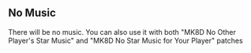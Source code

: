 ## No Music

There will be no music. You can also use it with both "MK8D No Other Player's Star Music" and "MK8D No Star Music for Your Player" patches